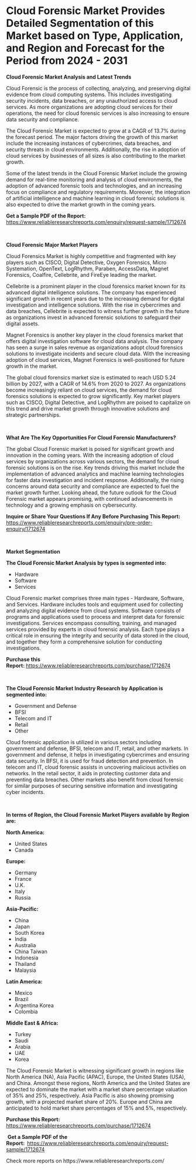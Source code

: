 <p><h1>Cloud Forensic Market Provides Detailed Segmentation of this Market based on Type, Application, and Region and Forecast for the Period from 2024 - 2031</h1></p><p><strong>Cloud Forensic Market Analysis and Latest Trends</strong></p>
<p><p>Cloud Forensic is the process of collecting, analyzing, and preserving digital evidence from cloud computing systems. This includes investigating security incidents, data breaches, or any unauthorized access to cloud services. As more organizations are adopting cloud services for their operations, the need for cloud forensic services is also increasing to ensure data security and compliance.</p><p>The Cloud Forensic Market is expected to grow at a CAGR of 13.7% during the forecast period. The major factors driving the growth of this market include the increasing instances of cybercrimes, data breaches, and security threats in cloud environments. Additionally, the rise in adoption of cloud services by businesses of all sizes is also contributing to the market growth.</p><p>Some of the latest trends in the Cloud Forensic Market include the growing demand for real-time monitoring and analysis of cloud environments, the adoption of advanced forensic tools and technologies, and an increasing focus on compliance and regulatory requirements. Moreover, the integration of artificial intelligence and machine learning in cloud forensic solutions is also expected to drive the market growth in the coming years.</p></p>
<p><strong>Get a Sample PDF of the Report:&nbsp;</strong> <a href="https://www.reliableresearchreports.com/enquiry/request-sample/1712674">https://www.reliableresearchreports.com/enquiry/request-sample/1712674</a></p>
<p>&nbsp;</p>
<p><strong>Cloud Forensic Major Market Players</strong></p>
<p><p>Cloud Forensics Market is highly competitive and fragmented with key players such as CISCO, Digital Detective, Oxygen Forensics, Micro Systemation, OpenText, LogRhythm, Paraben, AccessData, Magnet Forensics, Coalfire, Cellebrite, and FireEye leading the market.</p><p>Cellebrite is a prominent player in the cloud forensics market known for its advanced digital intelligence solutions. The company has experienced significant growth in recent years due to the increasing demand for digital investigation and intelligence solutions. With the rise in cybercrimes and data breaches, Cellebrite is expected to witness further growth in the future as organizations invest in advanced forensic solutions to safeguard their digital assets.</p><p>Magnet Forensics is another key player in the cloud forensics market that offers digital investigation software for cloud data analysis. The company has seen a surge in sales revenue as organizations adopt cloud forensics solutions to investigate incidents and secure cloud data. With the increasing adoption of cloud services, Magnet Forensics is well-positioned for future growth in the market.</p><p>The global cloud forensics market size is estimated to reach USD 5.24 billion by 2027, with a CAGR of 14.6% from 2020 to 2027. As organizations become increasingly reliant on cloud services, the demand for cloud forensics solutions is expected to grow significantly. Key market players such as CISCO, Digital Detective, and LogRhythm are poised to capitalize on this trend and drive market growth through innovative solutions and strategic partnerships.</p></p>
<p>&nbsp;</p>
<p><strong>What Are The Key Opportunities For Cloud Forensic Manufacturers?</strong></p>
<p><p>The global Cloud Forensic market is poised for significant growth and innovation in the coming years. With the increasing adoption of cloud services by organizations across various sectors, the demand for cloud forensic solutions is on the rise. Key trends driving this market include the implementation of advanced analytics and machine learning technologies for faster data investigation and incident response. Additionally, the rising concerns around data security and compliance are expected to fuel the market growth further. Looking ahead, the future outlook for the Cloud Forensic market appears promising, with continued advancements in technology and a growing emphasis on cybersecurity.</p></p>
<p><strong>Inquire or Share Your Questions If Any Before Purchasing This Report:</strong> <a href="https://www.reliableresearchreports.com/enquiry/pre-order-enquiry/1712674">https://www.reliableresearchreports.com/enquiry/pre-order-enquiry/1712674</a></p>
<p>&nbsp;</p>
<p><strong>Market Segmentation</strong></p>
<p><strong>The Cloud Forensic Market Analysis by types is segmented into:</strong></p>
<p><ul><li>Hardware</li><li>Software</li><li>Services</li></ul></p>
<p><p>Cloud Forensic market comprises three main types - Hardware, Software, and Services. Hardware includes tools and equipment used for collecting and analyzing digital evidence from cloud systems. Software consists of programs and applications used to process and interpret data for forensic investigations. Services encompass consulting, training, and managed services provided by experts in cloud forensic analysis. Each type plays a critical role in ensuring the integrity and security of data stored in the cloud, and together they form a comprehensive solution for conducting investigations.</p></p>
<p><strong>Purchase this Report:&nbsp;</strong><a href="https://www.reliableresearchreports.com/purchase/1712674">https://www.reliableresearchreports.com/purchase/1712674</a></p>
<p>&nbsp;</p>
<p><strong>The Cloud Forensic Market Industry Research by Application is segmented into:</strong></p>
<p><ul><li>Government and Defense</li><li>BFSI</li><li>Telecom and IT</li><li>Retail</li><li>Other</li></ul></p>
<p><p>Cloud forensic application is utilized in various sectors including government and defense, BFSI, telecom and IT, retail, and other markets. In government and defense, it helps in investigating cybercrimes and ensuring data security. In BFSI, it is used for fraud detection and prevention. In telecom and IT, cloud forensic assists in uncovering malicious activities on networks. In the retail sector, it aids in protecting customer data and preventing data breaches. Other markets also benefit from cloud forensic for similar purposes of securing sensitive information and investigating cyber incidents.</p></p>
<p>&nbsp;</p>
<p><strong>In terms of Region, the Cloud Forensic Market Players available by Region are:</strong></p>
<p>
    <p> <strong> North America: </strong>
        <ul>
            <li>United States</li>
            <li>Canada</li>
        </ul>
        </p> 
    <p> <strong> Europe: </strong>
        <ul>
            <li>Germany</li>
            <li>France</li>
            <li>U.K.</li>
            <li>Italy</li>
            <li>Russia</li>
        </ul>
        </p> 
    <p> <strong> Asia-Pacific: </strong>
        <ul>
            <li>China</li>
            <li>Japan</li>
            <li>South Korea</li>
            <li>India</li>
            <li>Australia</li>
            <li>China Taiwan</li>
            <li>Indonesia</li>
            <li>Thailand</li>
            <li>Malaysia</li>
        </ul>
        </p> 
    <p> <strong> Latin America: </strong>
        <ul>
            <li>Mexico</li>
            <li>Brazil</li>
            <li>Argentina Korea</li>
            <li>Colombia</li>
        </ul>
        </p> 
    <p> <strong> Middle East & Africa: </strong>
        <ul>
            <li>Turkey</li>
            <li>Saudi</li>
            <li>Arabia</li>
            <li>UAE</li>
            <li>Korea</li>
        </ul>
    </p>
    </p>
<p><p>The Cloud Forensic Market is witnessing significant growth in regions like North America (NA), Asia Pacific (APAC), Europe, the United States (USA), and China. Amongst these regions, North America and the United States are expected to dominate the market with a market share percentage valuation of 35% and 25%, respectively. Asia Pacific is also showing promising growth, with a projected market share of 20%. Europe and China are anticipated to hold market share percentages of 15% and 5%, respectively.</p></p>
<p><strong>Purchase this Report: </strong><a href="https://www.reliableresearchreports.com/purchase/1712674">https://www.reliableresearchreports.com/purchase/1712674</a></p>
<p>&nbsp;<strong>Get a Sample PDF of the Report:&nbsp;&nbsp;</strong><a href="https://www.reliableresearchreports.com/enquiry/request-sample/1712674">https://www.reliableresearchreports.com/enquiry/request-sample/1712674</a></p>
<p><strong></strong></p>
<p>Check more reports on https://www.reliableresearchreports.com/</p>